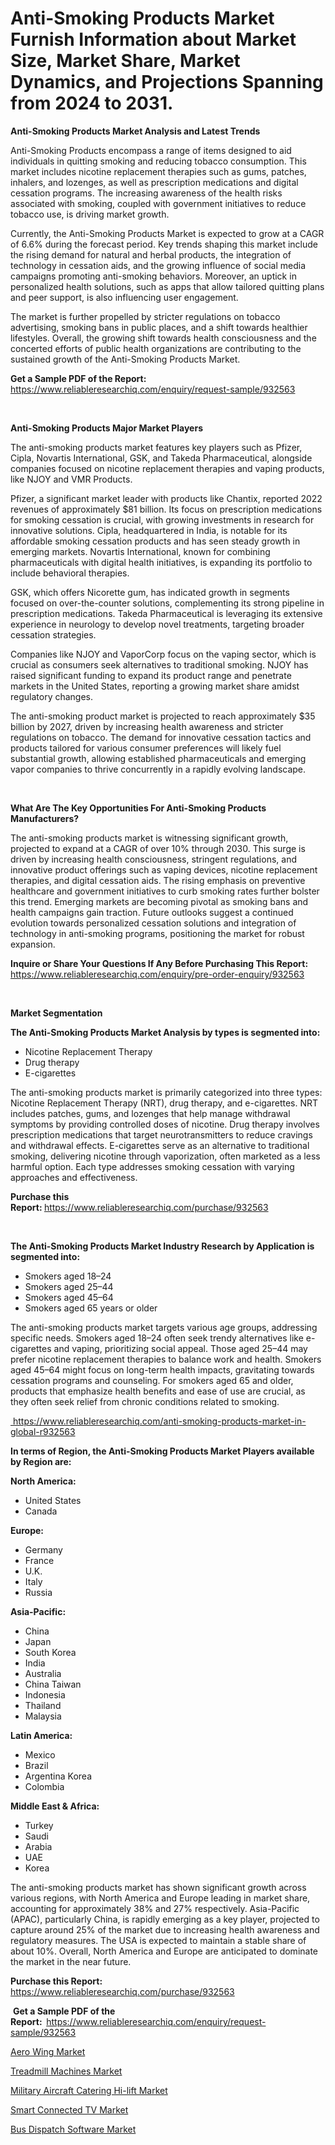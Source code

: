 <p><h1>Anti-Smoking Products Market Furnish Information about Market Size, Market Share, Market Dynamics, and Projections Spanning from 2024 to 2031.</h1></p><p><strong>Anti-Smoking Products Market Analysis and Latest Trends</strong></p>
<p><p>Anti-Smoking Products encompass a range of items designed to aid individuals in quitting smoking and reducing tobacco consumption. This market includes nicotine replacement therapies such as gums, patches, inhalers, and lozenges, as well as prescription medications and digital cessation programs. The increasing awareness of the health risks associated with smoking, coupled with government initiatives to reduce tobacco use, is driving market growth.</p><p>Currently, the Anti-Smoking Products Market is expected to grow at a CAGR of 6.6% during the forecast period. Key trends shaping this market include the rising demand for natural and herbal products, the integration of technology in cessation aids, and the growing influence of social media campaigns promoting anti-smoking behaviors. Moreover, an uptick in personalized health solutions, such as apps that allow tailored quitting plans and peer support, is also influencing user engagement.</p><p>The market is further propelled by stricter regulations on tobacco advertising, smoking bans in public places, and a shift towards healthier lifestyles. Overall, the growing shift towards health consciousness and the concerted efforts of public health organizations are contributing to the sustained growth of the Anti-Smoking Products Market.</p></p>
<p><strong>Get a Sample PDF of the Report:&nbsp;</strong> <a href="https://www.reliableresearchiq.com/enquiry/request-sample/932563?utm_campaign=1996&utm_medium=2&utm_source=Github&utm_content=ia&utm_term=25122024&utm_id=anti-smoking-products">https://www.reliableresearchiq.com/enquiry/request-sample/932563</a></p>
<p>&nbsp;</p>
<p><strong>Anti-Smoking Products Major Market Players</strong></p>
<p><p>The anti-smoking products market features key players such as Pfizer, Cipla, Novartis International, GSK, and Takeda Pharmaceutical, alongside companies focused on nicotine replacement therapies and vaping products, like NJOY and VMR Products. </p><p>Pfizer, a significant market leader with products like Chantix, reported 2022 revenues of approximately $81 billion. Its focus on prescription medications for smoking cessation is crucial, with growing investments in research for innovative solutions. Cipla, headquartered in India, is notable for its affordable smoking cessation products and has seen steady growth in emerging markets. Novartis International, known for combining pharmaceuticals with digital health initiatives, is expanding its portfolio to include behavioral therapies.</p><p>GSK, which offers Nicorette gum, has indicated growth in segments focused on over-the-counter solutions, complementing its strong pipeline in prescription medications. Takeda Pharmaceutical is leveraging its extensive experience in neurology to develop novel treatments, targeting broader cessation strategies.</p><p>Companies like NJOY and VaporCorp focus on the vaping sector, which is crucial as consumers seek alternatives to traditional smoking. NJOY has raised significant funding to expand its product range and penetrate markets in the United States, reporting a growing market share amidst regulatory changes.</p><p>The anti-smoking product market is projected to reach approximately $35 billion by 2027, driven by increasing health awareness and stricter regulations on tobacco. The demand for innovative cessation tactics and products tailored for various consumer preferences will likely fuel substantial growth, allowing established pharmaceuticals and emerging vapor companies to thrive concurrently in a rapidly evolving landscape.</p></p>
<p>&nbsp;</p>
<p><strong>What Are The Key Opportunities For Anti-Smoking Products Manufacturers?</strong></p>
<p><p>The anti-smoking products market is witnessing significant growth, projected to expand at a CAGR of over 10% through 2030. This surge is driven by increasing health consciousness, stringent regulations, and innovative product offerings such as vaping devices, nicotine replacement therapies, and digital cessation aids. The rising emphasis on preventive healthcare and government initiatives to curb smoking rates further bolster this trend. Emerging markets are becoming pivotal as smoking bans and health campaigns gain traction. Future outlooks suggest a continued evolution towards personalized cessation solutions and integration of technology in anti-smoking programs, positioning the market for robust expansion.</p></p>
<p><strong>Inquire or Share Your Questions If Any Before Purchasing This Report:</strong> <a href="https://www.reliableresearchiq.com/enquiry/pre-order-enquiry/932563?utm_campaign=1996&utm_medium=2&utm_source=Github&utm_content=ia&utm_term=25122024&utm_id=anti-smoking-products">https://www.reliableresearchiq.com/enquiry/pre-order-enquiry/932563</a></p>
<p>&nbsp;</p>
<p><strong>Market Segmentation</strong></p>
<p><strong>The Anti-Smoking Products Market Analysis by types is segmented into:</strong></p>
<p><ul><li>Nicotine Replacement Therapy</li><li>Drug therapy</li><li>E-cigarettes</li></ul></p>
<p><p>The anti-smoking products market is primarily categorized into three types: Nicotine Replacement Therapy (NRT), drug therapy, and e-cigarettes. NRT includes patches, gums, and lozenges that help manage withdrawal symptoms by providing controlled doses of nicotine. Drug therapy involves prescription medications that target neurotransmitters to reduce cravings and withdrawal effects. E-cigarettes serve as an alternative to traditional smoking, delivering nicotine through vaporization, often marketed as a less harmful option. Each type addresses smoking cessation with varying approaches and effectiveness.</p></p>
<p><strong>Purchase this Report:&nbsp;</strong><a href="https://www.reliableresearchiq.com/purchase/932563?utm_campaign=1996&utm_medium=2&utm_source=Github&utm_content=ia&utm_term=25122024&utm_id=anti-smoking-products">https://www.reliableresearchiq.com/purchase/932563</a></p>
<p>&nbsp;</p>
<p><strong>The Anti-Smoking Products Market Industry Research by Application is segmented into:</strong></p>
<p><ul><li>Smokers aged 18–24</li><li>Smokers aged 25–44</li><li>Smokers aged 45–64</li><li>Smokers aged 65 years or older</li></ul></p>
<p><p>The anti-smoking products market targets various age groups, addressing specific needs. Smokers aged 18–24 often seek trendy alternatives like e-cigarettes and vaping, prioritizing social appeal. Those aged 25–44 may prefer nicotine replacement therapies to balance work and health. Smokers aged 45–64 might focus on long-term health impacts, gravitating towards cessation programs and counseling. For smokers aged 65 and older, products that emphasize health benefits and ease of use are crucial, as they often seek relief from chronic conditions related to smoking.</p></p>
<p><a href="https://www.reliableresearchiq.com/anti-smoking-products-market-in-global-r932563?utm_campaign=1996&utm_medium=2&utm_source=Github&utm_content=ia&utm_term=25122024&utm_id=anti-smoking-products">&nbsp;https://www.reliableresearchiq.com/anti-smoking-products-market-in-global-r932563</a></p>
<p><strong>In terms of Region, the Anti-Smoking Products Market Players available by Region are:</strong></p>
<p>
    <p> <strong> North America: </strong>
        <ul>
            <li>United States</li>
            <li>Canada</li>
        </ul>
        </p> 
    <p> <strong> Europe: </strong>
        <ul>
            <li>Germany</li>
            <li>France</li>
            <li>U.K.</li>
            <li>Italy</li>
            <li>Russia</li>
        </ul>
        </p> 
    <p> <strong> Asia-Pacific: </strong>
        <ul>
            <li>China</li>
            <li>Japan</li>
            <li>South Korea</li>
            <li>India</li>
            <li>Australia</li>
            <li>China Taiwan</li>
            <li>Indonesia</li>
            <li>Thailand</li>
            <li>Malaysia</li>
        </ul>
        </p> 
    <p> <strong> Latin America: </strong>
        <ul>
            <li>Mexico</li>
            <li>Brazil</li>
            <li>Argentina Korea</li>
            <li>Colombia</li>
        </ul>
        </p> 
    <p> <strong> Middle East & Africa: </strong>
        <ul>
            <li>Turkey</li>
            <li>Saudi</li>
            <li>Arabia</li>
            <li>UAE</li>
            <li>Korea</li>
        </ul>
    </p>
    </p>
<p><p>The anti-smoking products market has shown significant growth across various regions, with North America and Europe leading in market share, accounting for approximately 38% and 27% respectively. Asia-Pacific (APAC), particularly China, is rapidly emerging as a key player, projected to capture around 25% of the market due to increasing health awareness and regulatory measures. The USA is expected to maintain a stable share of about 10%. Overall, North America and Europe are anticipated to dominate the market in the near future.</p></p>
<p><strong>Purchase this Report: </strong><a href="https://www.reliableresearchiq.com/purchase/932563?utm_campaign=1996&utm_medium=2&utm_source=Github&utm_content=ia&utm_term=25122024&utm_id=anti-smoking-products">https://www.reliableresearchiq.com/purchase/932563</a></p>
<p>&nbsp;<strong>Get a Sample PDF of the Report:&nbsp;&nbsp;</strong><a href="https://www.reliableresearchiq.com/enquiry/request-sample/932563?utm_campaign=1996&utm_medium=2&utm_source=Github&utm_content=ia&utm_term=25122024&utm_id=anti-smoking-products">https://www.reliableresearchiq.com/enquiry/request-sample/932563</a></p>
<p><strong></strong></p>
<p><p><a href="https://www.linkedin.com/pulse/aero-wing-market-overview-2024-2031-projected-99-cagr-r1zcf?utm_campaign=1996&utm_medium=2&utm_source=Github&utm_content=ia&utm_term=25122024&utm_id=anti-smoking-products">Aero Wing Market</a></p><p><a href="https://www.linkedin.com/pulse/insightful-treadmill-machines-market-analysis-recent-performance-f5oyc?utm_campaign=1996&utm_medium=2&utm_source=Github&utm_content=ia&utm_term=25122024&utm_id=anti-smoking-products">Treadmill Machines Market</a></p><p><a href="https://github.com/lindaopodray/Market-Research-Report-List-1/blob/main/military-aircraft-catering-hi-lift-market.md?utm_campaign=1996&utm_medium=2&utm_source=Github&utm_content=ia&utm_term=25122024&utm_id=anti-smoking-products">Military Aircraft Catering Hi-lift Market</a></p><p><a href="https://www.linkedin.com/pulse/smart-connected-tv-market-analysis-report-2024-2031-sales-revenue-xqecc?utm_campaign=1996&utm_medium=2&utm_source=Github&utm_content=ia&utm_term=25122024&utm_id=anti-smoking-products">Smart Connected TV Market</a></p><p><a href="https://www.linkedin.com/pulse/bus-dispatch-software-market-size-striking-cagr-53-from-2024-wmbmc?utm_campaign=1996&utm_medium=2&utm_source=Github&utm_content=ia&utm_term=25122024&utm_id=anti-smoking-products">Bus Dispatch Software Market</a></p></p>